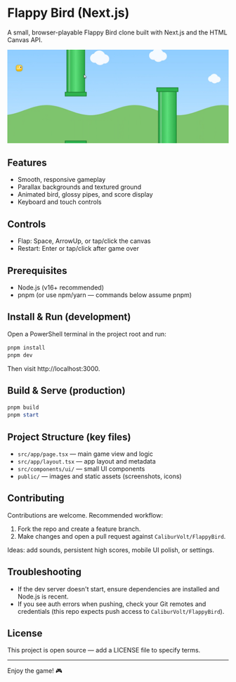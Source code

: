 # Flappy Bird (Next.js)

A small, browser-playable Flappy Bird clone built with Next.js and the HTML Canvas API.

![Flappy Bird Screenshot](public/game.png)

## Features

- Smooth, responsive gameplay
- Parallax backgrounds and textured ground
- Animated bird, glossy pipes, and score display
- Keyboard and touch controls

## Controls

- Flap: Space, ArrowUp, or tap/click the canvas
- Restart: Enter or tap/click after game over

## Prerequisites

- Node.js (v16+ recommended)
- pnpm (or use npm/yarn — commands below assume pnpm)

## Install & Run (development)

Open a PowerShell terminal in the project root and run:

```powershell
pnpm install
pnpm dev
```

Then visit http://localhost:3000.

## Build & Serve (production)

```powershell
pnpm build
pnpm start
```

## Project Structure (key files)

- `src/app/page.tsx` — main game view and logic
- `src/app/layout.tsx` — app layout and metadata
- `src/components/ui/` — small UI components
- `public/` — images and static assets (screenshots, icons)

## Contributing

Contributions are welcome. Recommended workflow:

1. Fork the repo and create a feature branch.
2. Make changes and open a pull request against `CaliburVolt/FlappyBird`.

Ideas: add sounds, persistent high scores, mobile UI polish, or settings.

## Troubleshooting

- If the dev server doesn't start, ensure dependencies are installed and Node.js is recent.
- If you see auth errors when pushing, check your Git remotes and credentials (this repo expects push access to `CaliburVolt/FlappyBird`).

## License

This project is open source — add a LICENSE file to specify terms.

---

Enjoy the game! 🎮